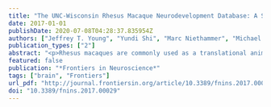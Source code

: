 ```yaml
---
title: "The UNC-Wisconsin Rhesus Macaque Neurodevelopment Database: A Structural MRI and DTI Database of Early Postnatal Development"
date: 2017-01-01
publishDate: 2020-07-08T04:28:37.835954Z
authors: ["Jeffrey T. Young", "Yundi Shi", "Marc Niethammer", "Michael Grauer", "Christopher L. Coe", "Gabriele R. Lubach", "Bradley Davis", "Francois Budin", "Rebecca C. Knickmeyer", "Andrew L. Alexander", "Martin A. Styner"]
publication_types: ["2"]
abstract: "<p>Rhesus macaques are commonly used as a translational animal model in neuroimaging and neurodevelopmental research. In this report, we present longitudinal data from both structural and diffusion MRI images generated on a cohort of 34 typically developing monkeys from two weeks to 36 months of age. All images have been manually skull stripped and are being made freely available via an online repository for use by the research community. Additionally, this database will continue to be updated as we process the data, create atlases, and perform fiber tracking on the DTI data.</p>"
featured: false
publication: "*Frontiers in Neuroscience*"
tags: ["brain", "Frontiers"]
url_pdf: "http://journal.frontiersin.org/article/10.3389/fnins.2017.00029/abstract"
doi: "10.3389/fnins.2017.00029"
---
```


